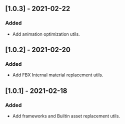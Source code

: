 ﻿## [1.0.3] - 2021-02-22
### Added
- Add animation optimization utils.

## [1.0.2] - 2021-02-20
### Added
- Add FBX Internal material replacement utils.

## [1.0.1] - 2021-02-18
### Added
- Add frameworks and Builtin asset replacement utils.